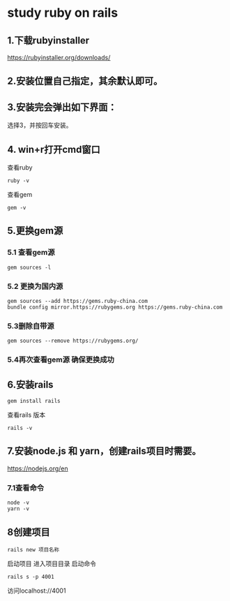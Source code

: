 # study ruby on rails
## 1.下载rubyinstaller
<u>https://rubyinstaller.org/downloads/</u>
## 2.安装位置自己指定，其余默认即可。
## 3.安装完会弹出如下界面：
选择3，并按回车安装。
## 4. win+r打开cmd窗口
查看ruby
````
ruby -v
````
查看gem
````
gem -v
````
## 5.更换gem源
### 5.1 查看gem源
````
gem sources -l
````
### 5.2 更换为国内源
````
gem sources --add https://gems.ruby-china.com
bundle config mirror.https://rubygems.org https://gems.ruby-china.com
````
### 5.3删除自带源
````
gem sources --remove https://rubygems.org/
````
### 5.4再次查看gem源 确保更换成功
## 6.安装rails
````
gem install rails
````
查看rails 版本
````
rails -v
````
## 7.安装node.js 和 yarn，创建rails项目时需要。
<u>https://nodejs.org/en</u>
### 7.1查看命令
````
node -v
yarn -v
````
## 8创建项目
````
rails new 项目名称
````
启动项目
进入项目目录
启动命令
````
rails s -p 4001
````
访问localhost://4001
